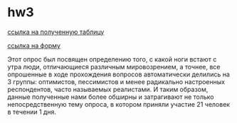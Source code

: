 # hw3
[ссылка на полученную таблицу](https://docs.google.com/spreadsheets/d/1Ex6AJ6a69lKXg6vVXViwZZPMfq965tSJqFhvut2o_Jo/edit#gid=1300541210)

[ссылка на форму](https://docs.google.com/forms/d/1bDxlrS86fQowp4FnnS4FDJYMk55ksBmqqvwvD6dWLgc/edit)

Этот опрос был посвящен определению того, с какой ноги встают с утра люди, отличающиеся различным мировозрением, а точнее, все опрошенные в ходе прохождения вопросов автоматически делились на 3 группы: оптимистов, пессимистов и менее радикально настроенных респондентов, часто называемых реалистами. И таким образом, данные полученные нами более обширны и затрагивают не только непосредственную тему опроса, в котором приняли участие 21 человек в течении 1 дня.

